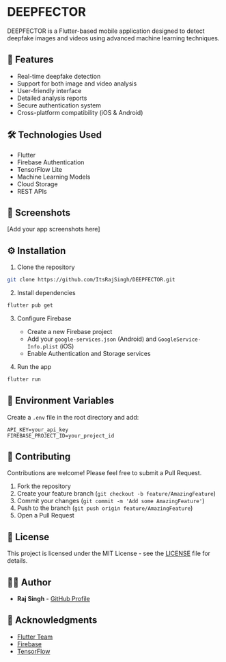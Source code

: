 # DEEPFECTOR

DEEPFECTOR is a Flutter-based mobile application designed to detect deepfake images and videos using advanced machine learning techniques.

## 🚀 Features

- Real-time deepfake detection
- Support for both image and video analysis
- User-friendly interface
- Detailed analysis reports
- Secure authentication system
- Cross-platform compatibility (iOS & Android)

## 🛠️ Technologies Used

- Flutter
- Firebase Authentication
- TensorFlow Lite
- Machine Learning Models
- Cloud Storage
- REST APIs

## 🔑 Screenshots

[Add your app screenshots here]

## ⚙️ Installation

1. Clone the repository
```bash
git clone https://github.com/ItsRajSingh/DEEPFECTOR.git
```

2. Install dependencies
```bash
flutter pub get
```

3. Configure Firebase
   - Create a new Firebase project
   - Add your `google-services.json` (Android) and `GoogleService-Info.plist` (iOS)
   - Enable Authentication and Storage services

4. Run the app
```bash
flutter run
```

## 🔑 Environment Variables

Create a `.env` file in the root directory and add:

```
API_KEY=your_api_key
FIREBASE_PROJECT_ID=your_project_id
```

## 🤝 Contributing

Contributions are welcome! Please feel free to submit a Pull Request.

1. Fork the repository
2. Create your feature branch (`git checkout -b feature/AmazingFeature`)
3. Commit your changes (`git commit -m 'Add some AmazingFeature'`)
4. Push to the branch (`git push origin feature/AmazingFeature`)
5. Open a Pull Request

## 📝 License

This project is licensed under the MIT License - see the [LICENSE](LICENSE) file for details.

## 👨‍💻 Author

- **Raj Singh** - [GitHub Profile](https://github.com/ItsRajSingh)

## 🙏 Acknowledgments

- [Flutter Team](https://flutter.dev)
- [Firebase](https://firebase.google.com)
- [TensorFlow](https://tensorflow.org)
